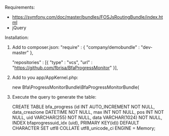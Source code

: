 Requirements:
* https://symfony.com/doc/master/bundles/FOSJsRoutingBundle/index.html
* jQuery

Installation:
1) Add to composer.json:
    "require" : {
        "company/demobundle" : "dev-master"
    },

    "repositories" : [{
        "type" : "vcs",
        "url" : "https://github.com/fbrisa/BfaProgressMonitor"
    }],

2) Add to you app/AppKernel.php:

    new Bfa\ProgressMonitorBundle\BfaProgressMonitorBundle(

3) Execute the query to generate the table:

    CREATE TABLE bfa_progress (id INT AUTO_INCREMENT NOT NULL, data_creazione DATETIME NOT NULL, max INT NOT NULL, pos INT NOT NULL, uid VARCHAR(255) NOT NULL, data VARCHAR(1024) NOT NULL, INDEX bfaprogressuid_idx (uid), PRIMARY KEY(id)) DEFAULT CHARACTER SET utf8 COLLATE utf8_unicode_ci ENGINE = Memory;
    

